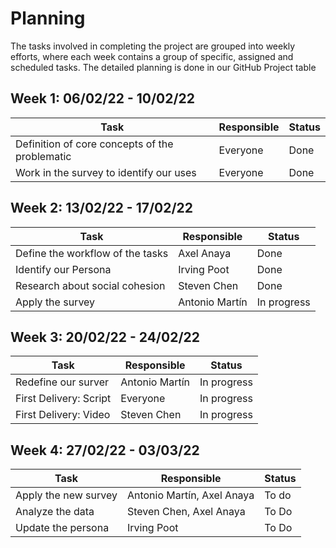 # Planning

The tasks involved in completing the project are grouped into weekly efforts, where each week contains a group of specific, assigned and scheduled tasks. The detailed planning is done in our GitHub Project table

## Week 1: 06/02/22 - 10/02/22

| Task                                           | Responsible | Status |
| ---------------------------------------------- | ----------- | ------ |
| Definition of core concepts of the problematic | Everyone    | Done   |
| Work in the survey to identify our uses        | Everyone    | Done   |

## Week 2: 13/02/22 - 17/02/22

| Task                             | Responsible    | Status      |
| -------------------------------- | -------------- | ----------- |
| Define the workflow of the tasks | Axel Anaya     | Done        |
| Identify our Persona             | Irving Poot    | Done        |
| Research about social cohesion   | Steven Chen    | Done        |
| Apply the survey                 | Antonio Martín | In progress |

## Week 3: 20/02/22 - 24/02/22

| Task                   | Responsible    | Status      |
| ---------------------- | -------------- | ----------- |
| Redefine our surver    | Antonio Martín | In progress |
| First Delivery: Script | Everyone       | In progress |
| First Delivery: Video  | Steven Chen    | In progress |

## Week 4: 27/02/22 - 03/03/22

| Task                 | Responsible                | Status |
| -------------------- | -------------------------- | ------ |
| Apply the new survey | Antonio Martín, Axel Anaya | To do  |
| Analyze the data     | Steven Chen, Axel Anaya    | To Do  |
| Update the persona   | Irving Poot                | To Do  |
